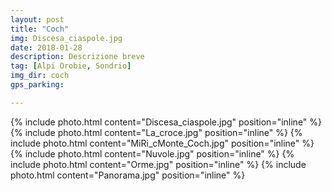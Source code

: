 ```yaml
---
layout: post
title: "Coch"
img: Discesa_ciaspole.jpg
date: 2018-01-28
description: Descrizione breve
tag: [Alpi Orobie, Sondrio]
img_dir: coch
gps_parking:

---
```

<div>
{% include photo.html content="Discesa_ciaspole.jpg" position="inline" %}
{% include photo.html content="La_croce.jpg" position="inline" %}
{% include photo.html content="MiRi_cMonte_Coch.jpg" position="inline" %}
{% include photo.html content="Nuvole.jpg" position="inline" %}
{% include photo.html content="Orme.jpg" position="inline" %}
{% include photo.html content="Panorama.jpg" position="inline" %}
</div>
